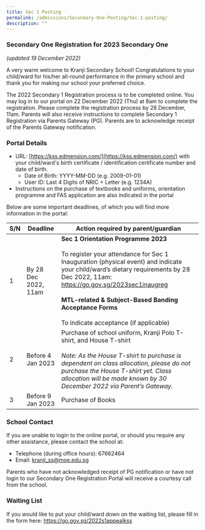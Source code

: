 ```yaml
---
title: Sec 1 Posting
permalink: /admissions/Secondary-One-Posting/Sec-1-posting/
description: ""
---
```

### Secondary One Registration for 2023 Secondary One
*(updated 19 December 2022)*

A very warm welcome to Kranji Secondary School! Congratulations to your child/ward for his/her all-round performance in the primary school and thank you for making our school your preferred choice.

The 2022 Secondary 1 Registration process is to be completed online. You may log in to our portal on 22 December 2022 (Thu) at 8am to complete the registration. Please complete the registration process by 28 December, 11am. Parents will also receive instructions to complete Secondary 1 Registration via Parents Gateway (PG). Parents are to acknowledge receipt of the Parents Gateway notification.

### Portal Details

*  URL: [https://kss.edmension.com/](https://kss.edmension.com/) with your child/ward's birth certificate / identification certificate number and date of birth.
	*   Date of Birth: YYYY-MM-DD (e.g. 2009-01-01)
	*   User ID: Last 4 Digits of NRIC + Letter (e.g. 1234A)
*   Instructions on the purchase of textbooks and uniforms, orientation programme and FAS application are also indicated in the portal

Below are some important deadlines, of which you will find more information in the portal:


| S/N | Deadline | Action required by parent/guardian |
| -------- | -------- | -------- |
| 1    | By 28 Dec 2022, 11am    |  **Sec 1 Orientation Programme 2023** <br><br>To register your attendance for Sec 1 Inauguration (physical event) and indicate your child/ward’s dietary requirements by 28 Dec 2022, 11am: https://go.gov.sg/2023sec1inaugreg <br><br>**MTL-related & Subject-Based Banding Acceptance Forms** <br><br> To indicate acceptance (if applicable)    |
| 2   | Before 4 Jan 2023   | Purchase of school uniform, Kranji Polo T-shirt, and House T-shirt <br><br> *Note: As the House T-shirt to purchase is dependent on class allocation, please do not purchase the House T-shirt yet. Class allocation will be made known by 30 December 2022 via Parent’s Gateway.* |
| 3  | Before 9 Jan 2023   | Purchase of Books  |


### School Contact
If you are unable to login to the online portal, or should you require any other assistance, please contact the school at: 
* Telephone (during office hours): 67662464
* Email: kranji_ss@moe.edu.sg

Parents who have not acknowledged receipt of PG notification or have not login to our Secondary One Registration Portal will receive a courtesy call from the school.

### Waiting List
If you would like to put your child/ward down on the waiting list, please fill in the form here: https://go.gov.sg/2022s1appealkss